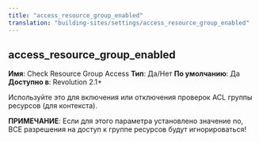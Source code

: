 ```yaml
---
title: "access_resource_group_enabled"
translation: "building-sites/settings/access_resource_group_enabled"
---
```


## access\_resource\_group\_enabled

**Имя**: Check Resource Group Access
**Тип**: Да/Нет
**По умолчанию**: Да
**Доступно в**: Revolution 2.1+

Используйте это для включения или отключения проверок ACL группы ресурсов (для контекста).

**ПРИМЕЧАНИЕ**: Если для этого параметра установлено значение no, ВСЕ разрешения на доступ к группе ресурсов будут игнорироваться!
